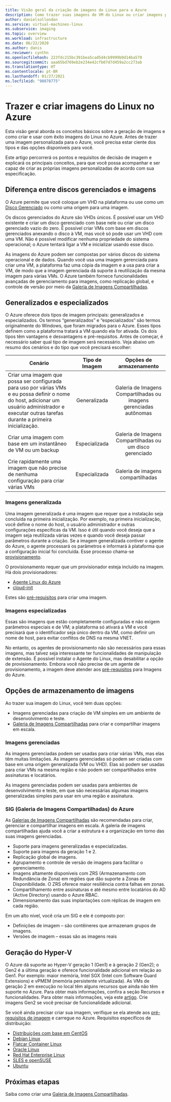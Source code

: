 ```yaml
---
title: Visão geral da criação de imagens do Linux para o Azure
description: Como trazer suas imagens de VM do Linux ou criar imagens para uso no Azure.
author: danielsollondon
ms.service: virtual-machines-linux
ms.subservice: imaging
ms.topic: overview
ms.workload: infrastructure
ms.date: 06/22/2020
ms.author: danis
ms.reviewer: cynthn
ms.openlocfilehash: 223fdc215bc391bea5cad5d4cb9999b9d14ba570
ms.sourcegitcommit: aaa65bd769eb2e234e42cfb07d7d459a2cc273ab
ms.translationtype: HT
ms.contentlocale: pt-BR
ms.lasthandoff: 01/27/2021
ms.locfileid: "98878775"
---
```

# <a name="bringing-and-creating-linux-images-in-azure"></a>Trazer e criar imagens do Linux no Azure

Esta visão geral aborda os conceitos básicos sobre a geração de imagens e como criar e usar com êxito imagens do Linux no Azure. Antes de trazer uma imagem personalizada para o Azure, você precisa estar ciente dos tipos e das opções disponíveis para você.

Este artigo percorrerá os pontos e requisitos de decisão de imagem e explicará os principais conceitos, para que você possa acompanhar e ser capaz de criar as próprias imagens personalizadas de acordo com sua especificação.

## <a name="difference-between-managed-disks-and-images"></a>Diferença entre discos gerenciados e imagens


O Azure permite que você coloque um VHD na plataforma ou use como um [Disco Gerenciado](../faq-for-disks.md#managed-disks) ou como uma origem para uma imagem. 

Os discos gerenciados do Azure são VHDs únicos. É possível usar um VHD existente e criar um disco gerenciado com base nele ou criar um disco gerenciado vazio do zero. É possível criar VMs com base em discos gerenciados anexando o disco à VM, mas você só pode usar um VHD com uma VM. Não é possível modificar nenhuma propriedade do sistema operacional; o Azure tentará ligar a VM e inicializar usando esse disco. 

As imagens do Azure podem ser compostas por vários discos do sistema operacional e de dados. Quando você usa uma imagem gerenciada para criar uma VM, a plataforma faz uma cópia da imagem e a usa para criar a VM, de modo que a imagem gerenciada dá suporte à reutilização da mesma imagem para várias VMs. O Azure também fornece funcionalidades avançadas de gerenciamento para imagens, como replicação global, e controle de versão por meio da [Galeria de Imagens Compartilhadas](../shared-image-galleries.md). 



## <a name="generalized-and-specialized"></a>Generalizados e especializados

O Azure oferece dois tipos de imagem principais: generalizados e especializados. Os termos “generalizados” e “especializados” são termos originalmente do Windows, que foram migrados para o Azure. Esses tipos definem como a plataforma tratará a VM quando ela for ativada. Os dois tipos têm vantagens e desvantagens e pré-requisitos. Antes de começar, é necessário saber qual tipo de imagem será necessário. Veja abaixo um resumo dos cenários e do tipo que você precisará escolher:

| Cenário      | Tipo de Imagem  | Opções de armazenamento |
| ------------- |:-------------:| :-------------:| 
| Criar uma imagem que possa ser configurada para uso por várias VMs e eu possa definir o nome do host, adicionar um usuário administrador e executar outras tarefas durante a primeira inicialização. | Generalizada | Galeria de Imagens Compartilhadas ou imagens gerenciadas autônomas |
| Criar uma imagem com base em um instantâneo de VM ou um backup | Especializada |Galeria de Imagens Compartilhadas ou um disco gerenciado |
| Crie rapidamente uma imagem que não precise de nenhuma configuração para criar várias VMs |Especializada |Galeria de imagens compartilhadas |


### <a name="generalized-images"></a>Imagens generalizada

Uma imagem generalizada é uma imagem que requer que a instalação seja concluída na primeira inicialização. Por exemplo, na primeira inicialização, você define o nome do host, o usuário administrador e outras configurações específicas da VM. Isso é útil quando você deseja que a imagem seja reutilizada várias vezes e quando você deseja passar parâmetros durante a criação. Se a imagem generalizada contiver o agente do Azure, o agente processará os parâmetros e informará à plataforma que a configuração inicial foi concluída. Esse processo chama-se [provisionamento](./provisioning.md). 

O provisionamento requer que um provisionador esteja incluído na imagem. Há dois provisionadores:
- [Agente Linux do Azure](../extensions/agent-linux.md)
- [cloud-init](./using-cloud-init.md)

Estes são [pré-requisitos](./create-upload-generic.md) para criar uma imagem.


### <a name="specialized-images"></a>Imagens especializadas
Essas são imagens que estão completamente configuradas e não exigem parâmetros especiais e de VM; a plataforma só ativará a VM e você precisará que o identificador seja único dentro da VM, como definir um nome de host, para evitar conflitos de DNS na mesma VNET. 

No entanto, os agentes de provisionamento não são necessários para essas imagens, mas talvez seja interessante ter funcionalidades de manipulação de extensão. É possível instalar o Agente do Linux, mas desabilitar a opção de provisionamento. Embora você não precise de um agente de provisionamento, a imagem deve atender aos [pré-requisitos](./create-upload-generic.md) para Imagens do Azure.


## <a name="image-storage-options"></a>Opções de armazenamento de imagens
Ao trazer sua imagem do Linux, você tem duas opções:

- Imagens gerenciadas para criação de VM simples em um ambiente de desenvolvimento e teste.
- [Galeria de Imagens Compartilhadas](../shared-image-galleries.md) para criar e compartilhar imagens em escala.


### <a name="managed-images"></a>Imagens gerenciadas

As imagens gerenciadas podem ser usadas para criar várias VMs, mas elas têm muitas limitações. As imagens gerenciadas só podem ser criadas com base em uma origem generalizada (VM ou VHD). Elas só podem ser usadas para criar VMs na mesma região e não podem ser compartilhados entre assinaturas e locatários.

As imagens gerenciadas podem ser usadas para ambientes de desenvolvimento e teste, em que são necessárias algumas imagens generalizadas simples para usar em uma região e assinatura. 

### <a name="azure-shared-image-gallery-sig"></a>SIG (Galeria de Imagens Compartilhadas) do Azure

As [Galerias de Imagens Compartilhadas](../shared-image-galleries.md) são recomendadas para criar, gerenciar e compartilhar imagens em escala. A galeria de imagens compartilhadas ajuda você a criar a estrutura e a organização em torno das suas imagens gerenciadas.  

- Suporte para imagens generalizadas e especializadas.
- Suporte para imagens da geração 1 e 2.
- Replicação global de imagens.
- Agrupamento e controle de versão de imagens para facilitar o gerenciamento.
- Imagens altamente disponíveis com ZRS (Armazenamento com Redundância de Zona) em regiões que dão suporte a Zonas de Disponibilidade. O ZRS oferece maior resiliência contra falhas em zonas.
- Compartilhamento entre assinaturas e até mesmo entre locatários do AD (Active Directory) usando o Azure RBAC.
- Dimensionamento das suas implantações com réplicas de imagem em cada região.

Em um alto nível, você cria um SIG e ele é composto por:
- Definições de imagem – são contêineres que armazenam grupos de imagens.
- Versões de imagem – essas são as imagens reais



## <a name="hyper-v-generation"></a>Geração do Hyper-V

O Azure dá suporte ao Hyper-V geração 1 (Gen1) e à geração 2 (Gen2); o Gen2 é a última geração e oferece funcionalidade adicional em relação ao Gen1. Por exemplo: maior memória, Intel SGX (Intel com Software Guard Extensions) e vPMEM (memória persistente virtualizada). As VMs de geração 2 em execução no local têm alguns recursos que ainda não têm suporte no Azure. Para obter mais informações, confira a seção Recursos e funcionalidades. Para obter mais informações, veja este [artigo](../generation-2.md). Crie imagens Gen2 se você precisar de funcionalidade adicional.

Se você ainda precisar criar sua imagem, verifique se ela atende aos [pré-requisitos de imagem](./create-upload-generic.md) e carregue no Azure. Requisitos específicos de distribuição:


- [Distribuições com base em CentOS](create-upload-centos.md)
- [Debian Linux](debian-create-upload-vhd.md)
- [Flatcar Container Linux](flatcar-create-upload-vhd.md)
- [Oracle Linux](oracle-create-upload-vhd.md)
- [Red Hat Enterprise Linux](redhat-create-upload-vhd.md)
- [SLES e openSUSE](suse-create-upload-vhd.md)
- [Ubuntu](create-upload-ubuntu.md)


## <a name="next-steps"></a>Próximas etapas

Saiba como criar uma [Galeria de Imagens Compartilhadas](tutorial-custom-images.md).